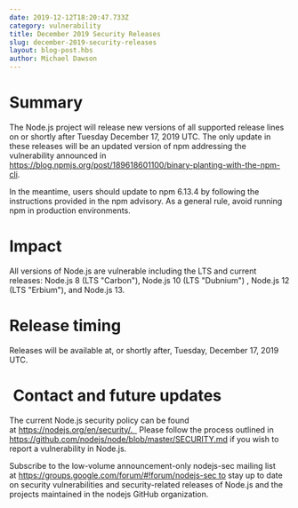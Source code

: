 ```yaml
---
date: 2019-12-12T18:20:47.733Z
category: vulnerability
title: December 2019 Security Releases
slug: december-2019-security-releases
layout: blog-post.hbs
author: Michael Dawson 
---
```


# Summary  

The Node.js project will release new versions of all supported release lines on or shortly after Tuesday December 17, 2019 UTC. The only update in these releases will be an updated version of npm addressing the vulnerability announced in https://blog.npmjs.org/post/189618601100/binary-planting-with-the-npm-cli.

In the meantime, users should update to npm 6.13.4 by following the instructions provided in the npm advisory. As a general rule, avoid running npm in production environments.

# Impact

All versions of Node.js are vulnerable including the LTS and current releases: Node.js 8 (LTS "Carbon"), Node.js 10 (LTS "Dubnium") , Node.js 12 (LTS "Erbium"), and Node.js 13.

# Release timing 

Releases will be available at, or shortly after, Tuesday, December 17, 2019 UTC.

#  Contact and future updates  

The current Node.js security policy can be found at https://nodejs.org/en/security/.   Please follow the process outlined in https://github.com/nodejs/node/blob/master/SECURITY.md if you wish to report a vulnerability in Node.js.  

Subscribe to the low-volume announcement-only nodejs-sec mailing list at https://groups.google.com/forum/#!forum/nodejs-sec to stay up to date on security vulnerabilities and security-related releases of Node.js and the projects maintained in the nodejs GitHub organization. 
